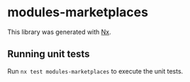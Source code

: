 # modules-marketplaces

This library was generated with [Nx](https://nx.dev).

## Running unit tests

Run `nx test modules-marketplaces` to execute the unit tests.
